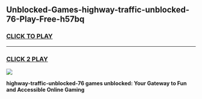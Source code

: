 
## Unblocked-Games-highway-traffic-unblocked-76-Play-Free-h57bq
<h3>
<a href="https://premium76.site?title=highway-traffic-unblocked-76&ref=19M">CLICK TO PLAY</a></h3>
<hr>

<h3>
<a href="https://premium76.site?title=highway-traffic-unblocked-76&ref=19M">CLICK 2 PLAY</a>
  
</h3>

<a href="https://premium76.site?title=highway-traffic-unblocked-76&ref=19M"><img src="https://clearcache.store/games.png"></a>


**highway-traffic-unblocked-76 games unblocked: Your Gateway to Fun and Accessible Online Gaming**
